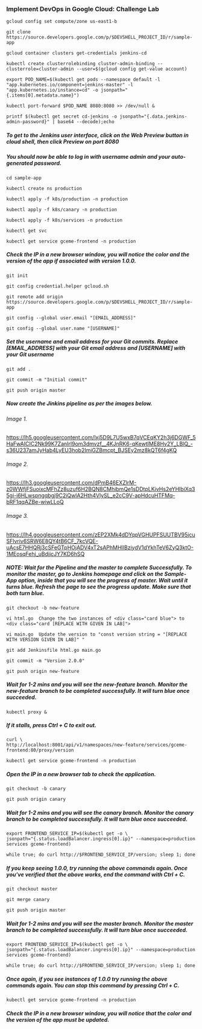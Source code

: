 ### Implement DevOps in Google Cloud: Challenge Lab

```
gcloud config set compute/zone us-east1-b
```
```
git clone https://source.developers.google.com/p/$DEVSHELL_PROJECT_ID/r/sample-app
```
```
gcloud container clusters get-credentials jenkins-cd
```
```
kubectl create clusterrolebinding cluster-admin-binding --clusterrole=cluster-admin --user=$(gcloud config get-value account)
``` 
```
export POD_NAME=$(kubectl get pods --namespace default -l "app.kubernetes.io/component=jenkins-master" -l "app.kubernetes.io/instance=cd" -o jsonpath="{.items[0].metadata.name}")
``` 
```
kubectl port-forward $POD_NAME 8080:8080 >> /dev/null &
``` 
```
printf $(kubectl get secret cd-jenkins -o jsonpath="{.data.jenkins-admin-password}" | base64 --decode);echo
```
##### To get to the Jenkins user interface, click on the Web Preview button in cloud shell, then click Preview on port 8080
##### You should now be able to log in with username admin and your auto-generated password.
``` 
cd sample-app
```
```
kubectl create ns production
```
```
kubectl apply -f k8s/production -n production
```
```
kubectl apply -f k8s/canary -n production
```
```
kubectl apply -f k8s/services -n production
```
```
kubectl get svc
```
```
kubectl get service gceme-frontend -n production
```
##### Check the IP in a new browser window, you will notice the color and the version of the app if associated with version 1.0.0.
```
git init
```
``` 
git config credential.helper gcloud.sh
```
```
git remote add origin https://source.developers.google.com/p/$DEVSHELL_PROJECT_ID/r/sample-app
```
```
git config --global user.email "[EMAIL_ADDRESS]"
```
```
git config --global user.name "[USERNAME]"
``` 
##### Set the username and email address for your Git commits. Replace [EMAIL_ADDRESS] with your Git email address and [USERNAME] with your Git username
``` 
git add .
```
```
git commit -m "Initial commit"
```
```
git push origin master
``` 
##### Now create the Jinkins pipeline as per the images below.

###### Image 1.

https://lh5.googleusercontent.com/lxj5D9L7U5wxB7qVCEqKY2h3j6DGWF_5HaFwAICIC2Nk99K7ZanIrl9om3dmvzf__4KJnRK6-qKewtIME8Hv2Y_LBlQ_-s36U237amJyHab4LyEU3hob2ImiGZBmcpt_BJSEy2mz8kQT6f4gKQ 

###### Image 2. 

https://lh3.googleusercontent.com/dPmB46EXZlrM-z0WWfjFSuoixcMFhZz8uzuf6H2BQN8CMhibmQe1sDDtpLKivHs2eYHIbiXq35gi-i6HLwspngqbgj9C2iQwlA2Hth4VlySL_e2cC9V-apHdcuHTFMq-bRF1qqAZBe-wiwLLoQ

###### Image 3.

https://lh4.googleusercontent.com/zEP2XMk4dDYqpVGHUPFSUUTBV95jcuSFlvriv6SRW6E8QY4tB6CF_7kcVQE-uAcsE7HHQRj3cSFeGTpHOjADV4xT2sAPhMHlIBziydV1dYkhTeV6ZyQ3ktO-1MEosqFehj_uBdjjcJY7KD6hSQ
##### NOTE:  Wait for the Pipeline and the master to complete Successfully. To monitor the master, go to Jenkins homepage and click on the Sample-App option, inside that you will see the progress of master. Wait until it turns blue. Refresh the page to see the progress update. Make sure that both turn blue.
```
git checkout -b new-feature
```
```
vi html.go  Change the two instances of <div class="card blue"> to <div class="card [REPLACE WITH GIVEN IN LAB]">
```
```
vi main.go  Update the version to "const version string = "[REPLACE WITH VERSION GIVEN IN LAB]" "
```
```
git add Jenkinsfile html.go main.go
```
```
git commit -m "Version 2.0.0"
```
```
git push origin new-feature
```
##### Wait for 1-2 mins and you will see the new-feature branch. Monitor the new-feature branch to be completed successfully. It will turn blue once succeeded.
``` 
kubectl proxy &
```
##### If it stalls, press Ctrl + C to exit out.
```
curl \
http://localhost:8001/api/v1/namespaces/new-feature/services/gceme-frontend:80/proxy/version
```
```
kubectl get service gceme-frontend -n production
```
##### Open the IP in a new browser tab to check the application.
``` 
git checkout -b canary
```
```
git push origin canary
```
##### Wait for 1-2 mins and you will see the canary branch. Monitor the canary branch to be completed successfully. It will turn blue once succeeded.

```
export FRONTEND_SERVICE_IP=$(kubectl get -o \
jsonpath="{.status.loadBalancer.ingress[0].ip}" --namespace=production services gceme-frontend)
```
``` 
while true; do curl http://$FRONTEND_SERVICE_IP/version; sleep 1; done
```
##### If you keep seeing 1.0.0, try running the above commands again. Once you've verified that the above works, end the command with Ctrl + C.

```
git checkout master
```
```
git merge canary
```
```
git push origin master
```
##### Wait for 1-2 mins and you will see the master branch. Monitor the master branch to be completed successfully. It will turn blue once succeeded.
``` 
export FRONTEND_SERVICE_IP=$(kubectl get -o \
jsonpath="{.status.loadBalancer.ingress[0].ip}" --namespace=production services gceme-frontend)
```
```
while true; do curl http://$FRONTEND_SERVICE_IP/version; sleep 1; done
```
##### Once again, if you see instances of 1.0.0 try running the above commands again. You can stop this command by pressing Ctrl + C.
 
 

```
kubectl get service gceme-frontend -n production
```
##### Check the IP in a new browser window, you will notice that the color and the version of the app must be updated.
